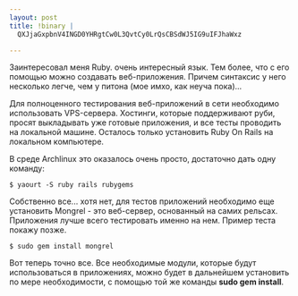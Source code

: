 ```yaml
--- 
layout: post
title: !binary |
  QXJjaGxpbnV4INGD0YHRgtCw0L3QvtCy0LrQsCBSdWJ5IG9uIFJhaWxz

---
```

Заинтересовал меня Ruby. очень интересный язык. Тем более, что с его помощью можно создавать веб-приложения. Причем синтаксис у него несколько легче, чем у питона (мое имхо, как неуча пока)...

Для полноценного тестирования веб-приложений в сети необходимо использовать VPS-сервера. Хостинги, которые поддерживают руби, просят выкладывать уже готовые приложения, и все тесты проводить на локальной машине. Осталось только установить Ruby On Rails на локальном компьютере.

В среде Archlinux это оказалось очень просто, достаточно дать одну команду:

    $ yaourt -S ruby rails rubygems

Собственно все... хотя нет, для тестов приложений необходимо еще установить Mongrel - это веб-сервер, основанный на самих рельсах. Приложения лучше всего тестировать именно на нем. Пример теста покажу позже.

    $ sudo gem install mongrel

Вот теперь точно все. Все необходимые модули, которые будут использоваться в приложениях, можно будет в дальнейшем установить по мере необходимости, с помощью той же команды <strong>sudo gem install</strong>.
